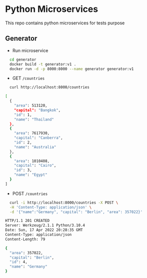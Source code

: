 # Python Microservices

This repo contains python microservices for tests purpose

## Generator

* Run microservice
```bash
  cd generator
  docker build -t generator:v1 .
  docker run -d -p 8000:8000 --name generator generator:v1
```

* GET `/countries`

```bash
  curl http://localhost:8000/countries
```

```bash
[
  {
    "area": 513120, 
    "capital": "Bangkok", 
    "id": 1, 
    "name": "Thailand"
  }, 
  {
    "area": 7617930, 
    "capital": "Canberra", 
    "id": 2, 
    "name": "Australia"
  }, 
  {
    "area": 1010408, 
    "capital": "Cairo", 
    "id": 3, 
    "name": "Egypt"
  }
]
```

* POST `/countries`

```bash
  curl -i http://localhost:8000/countries -X POST \
  -H 'Content-Type: application/json' \
  -d '{"name":"Germany", "capital": "Berlin", "area": 357022}'
```

```bash
HTTP/1.1 201 CREATED
Server: Werkzeug/2.1.1 Python/3.10.4
Date: Sun, 17 Apr 2022 20:28:35 GMT
Content-Type: application/json
Content-Length: 79

{
  "area": 357022, 
  "capital": "Berlin", 
  "id": 4, 
  "name": "Germany"
}

```